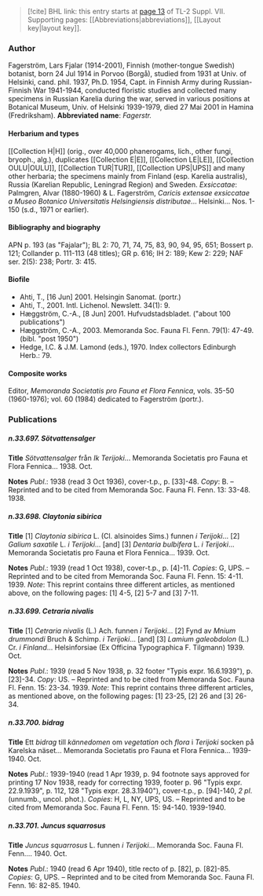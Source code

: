 > [!cite] BHL link: this entry starts at [page 13](https://www.biodiversitylibrary.org/page/33259517) of TL-2 Suppl. VII.
> Supporting pages: [[Abbreviations|abbreviations]], [[Layout key|layout key]].

### Author

Fagerström, Lars Fjalar (1914-2001), Finnish (mother-tongue Swedish) botanist, born 24 Jul 1914 in Porvoo (Borgå), studied from 1931 at Univ. of Helsinki, cand. phil. 1937, Ph.D. 1954, Capt. in Finnish Army during Russian-Finnish War 1941-1944, conducted floristic studies and collected many specimens in Russian Karelia during the war, served in various positions at Botanical Museum, Univ. of Helsinki 1939-1979, died 27 Mai 2001 in Hamina (Fredriksham). 
**Abbreviated name**: *Fagerstr.*

#### Herbarium and types

[[Collection H|H]] (orig., over 40,000 phanerogams, lich., other fungi, bryoph., alg.), duplicates [[Collection E|E]], [[Collection LE|LE]], [[Collection OULU|OULU]], [[Collection TUR|TUR]], [[Collection UPS|UPS]] and many other herbaria; the specimens mainly from Finland (esp. Karelia australis), Russia (Karelian Republic, Leningrad Region) and Sweden.
*Exsiccatae*: Palmgren, Alvar (1880-1960) & L. Fagerström, *Caricis extensae exsiccatae a Museo Botanico Universitatis Helsingiensis distributae*... Helsinki... Nos. 1-150 (s.d., 1971 or earlier).

#### Bibliography and biography

APN p. 193 (as "Fajalar"); BL 2: 70, 71, 74, 75, 83, 90, 94, 95, 651; Bossert p. 121; Collander p. 111-113 (48 titles); GR p. 616; IH 2: 189; Kew 2: 229; NAF ser. 2(5): 238; Portr. 3: 415.

#### Biofile

- Ahti, T., \[16 Jun\] 2001. Helsingin Sanomat. (portr.)
- Ahti, T., 2001. Intl. Lichenol. Newslett. 34(1): 9.
- Hæggström, C.-A., \[8 Jun\] 2001. Hufvudstadsbladet. ("about 100 publications")
- Hæggström, C.-A., 2003. Memoranda Soc. Fauna Fl. Fenn. 79(1): 47-49. (bibl. "post 1950")
- Hedge, I.C. & J.M. Lamond (eds.), 1970. Index collectors Edinburgh Herb.: 79.

#### Composite works

Editor, *Memoranda Societatis pro Fauna et Flora Fennica*, vols. 35-50 (1960-1976); vol. 60 (1984) dedicated to Fagerström (portr.).

### Publications

##### n.33.697. Sötvattensalger

**Title**
*Sötvattensalger* från *Ik Terijoki*... Memoranda Societatis pro Fauna et Flora Fennica... 1938. Oct.

**Notes**
*Publ*.: 1938 (read 3 Oct 1936), cover-t.p., p. \[33\]-48. *Copy*: B. – Reprinted and to be cited from Memoranda Soc. Fauna Fl. Fenn. 13: 33-48. 1938.

##### n.33.698. Claytonia sibirica

**Title**
\[1\] *Claytonia sibirica* L. (Cl. alsinoides Sims.) funnen *i Terijoki*... \[2\] *Galium saxatile* L. *i Terijoki*... \[and\] \[3\] *Dentaria bulbifera* L. *i Terijoki*... Memoranda Societatis pro Fauna et Flora Fennica... 1939. Oct.

**Notes**
*Publ*.: 1939 (read 1 Oct 1938), cover-t.p., p. \[4\]-11. *Copies*: G, UPS. – Reprinted and to be cited from Memoranda Soc. Fauna Fl. Fenn. 15: 4-11. 1939.
*Note*: This reprint contains three different articles, as mentioned above, on the following pages: \[1\] 4-5, \[2\] 5-7 and \[3\] 7-11.

##### n.33.699. Cetraria nivalis

**Title**
\[1\] *Cetraria nivalis* (L.) Ach. funnen *i Terijoki*... \[2\] Fynd av *Mnium drummondi* Bruch & Schimp. *i Terijoki*... \[and\] \[3\] *Lamium galeobdolon* (L.) Cr. *i Finland*... Helsinforsiae (Ex Officina Typographica F. Tilgmann) 1939. Oct.

**Notes**
*Publ*.: 1939 (read 5 Nov 1938, p. 32 footer "Typis expr. 16.6.1939"), p. \[23\]-34. *Copy*: US. – Reprinted and to be cited from Memoranda Soc. Fauna Fl. Fenn. 15: 23-34. 1939.
*Note*: This reprint contains three different articles, as mentioned above, on the following pages: \[1\] 23-25, \[2\] 26 and \[3\] 26-34.

##### n.33.700. bidrag

**Title**
Ett *bidrag* till *kännedomen* om *vegetation* och *flora* i *Terijoki* socken på Karelska näset... Memoranda Societatis pro Fauna et Flora Fennica... 1939-1940. Oct.

**Notes**
*Publ*.: 1939-1940 (read 1 Apr 1939, p. 94 footnote says approved for printing 17 Nov 1938, ready for correcting 1939, footer p. 96 "Typis expr. 22.9.1939", p. 112, 128 "Typis expr. 28.3.1940"), cover-t.p., p. \[94\]-140, *2 pl*. (unnumb., uncol. phot.). *Copies*: H, L, NY, UPS, US. – Reprinted and to be cited from Memoranda Soc. Fauna Fl. Fenn. 15: 94-140. 1939-1940.

##### n.33.701. Juncus squarrosus

**Title**
*Juncus squarrosus* L. funnen *i Terijoki*... Memoranda Soc. Fauna Fl. Fenn.... 1940. Oct.

**Notes**
*Publ*.: 1940 (read 6 Apr 1940), title recto of p. \[82\], p. \[82\]-85. *Copies*: G, UPS. – Reprinted and to be cited from Memoranda Soc. Fauna Fl. Fenn. 16: 82-85. 1940.

